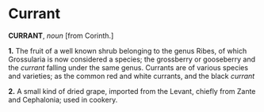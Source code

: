 # Currant

**CURRANT**, _noun_ \[from Corinth.\]

**1.** The fruit of a well known shrub belonging to the genus Ribes, of which Grossularia is now considered a species; the grossberry or gooseberry and the _currant_ falling under the same genus. Currants are of various species and varieties; as the common red and white currants, and the black _currant_

**2.** A small kind of dried grape, imported from the Levant, chiefly from Zante and Cephalonia; used in cookery.